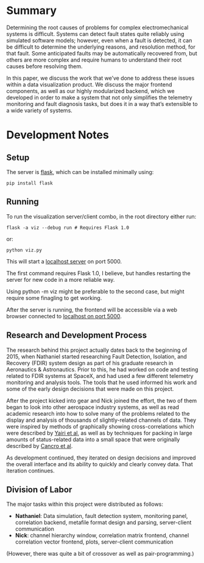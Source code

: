 # Summary

Determining the root causes of problems for complex electromechanical systems is difficult. Systems can detect fault states quite reliably using simulated software models; however, even when a fault is detected, it can be difficult to determine the underlying reasons, and resolution method, for that fault. Some anticipated faults may be automatically recovered from, but others are more complex and require humans to understand their root causes before resolving them.

In this paper, we discuss the work that we’ve done to address these
issues within a data visualization product. We discuss the major
frontend components, as well as our highly modularized backend, which we
developed in order to make a system that not only simplifies the
telemetry monitoring and fault diagnosis tasks, but does it in a way
that’s extensible to a wide variety of systems.

# Development Notes

## Setup

The server is [flask](http://flask.pocoo.org/), which can be installed minimally using:

    pip install flask

## Running

To run the visualization server/client combo, in the root directory either run:

    flask -a viz --debug run # Requires Flask 1.0

or:

    python viz.py

This will start a [localhost server](http://localhost:5000) on port 5000.

The first command requires Flask 1.0, I believe, but handles restarting the server for new code in a more reliable way.

Using python -m viz might be preferable to the second case, but might require some finagling to get working.

After the server is running, the frontend will be accessible via a web browser connected to [localhost on port 5000](http://localhost:5000).

## Research and Development Process

The research behind this project actually dates back to the beginning of 2015, when Nathaniel started researching Fault Detection, Isolation, and Recovery (FDIR) system design as part of his graduate research in Aeronautics & Astronautics. Prior to this, he had worked on code and testing related to FDIR systems at SpaceX, and had used a few different telemetry monitoring and analysis tools. The tools that he used informed his work and some of the early design decisions that were made on this project.

After the project kicked into gear and Nick joined the effort, the two of them began to look into other aerospace industry systems, as well as read academic research into how to solve many of the problems related to the display and analysis of thousands of slightly-related channels of data. They were inspired by methods of graphically showing cross-correlations which were described by [Yairi et al](http://ieeexplore.ieee.org/xpl/login.jsp?tp=&arnumber=1659593&url=http%3A%2F%2Fieeexplore.ieee.org%2Fiel5%2F11019%2F34750%2F01659593), as well as by techniques for packing in large amounts of status-related data into a small space that were originally described by [Cancro et al](http://ieeexplore.ieee.org/xpl/login.jsp?tp=&arnumber=4161690&url=http%3A%2F%2Fieeexplore.ieee.org%2Fxpls%2Fabs_all.jsp%3Farnumber%3D4161690).

As development continued, they iterated on design decisions and improved the overall interface and its ability to quickly and clearly convey data. That iteration continues.

## Division of Labor

The major tasks within this project were distributed as follows:

* **Nathaniel**: Data simulation, fault detection system, monitoring panel, correlation backend, metafile format design and parsing, server-client communication
* **Nick**: channel hierarchy window, correlation matrix frontend, channel correlation vector frontend, plots, server-client communication

(However, there was quite a bit of crossover as well as pair-programming.)
